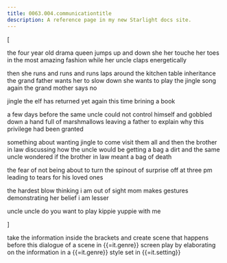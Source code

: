 ```yaml
---
title: 0063.004.communicationtitle
description: A reference page in my new Starlight docs site.
---
```

[

the four year old drama queen jumps up and down 
she her touche her toes in the most amazing fashion
while her uncle claps energetically 

then she runs and runs and runs laps around the kitchen table inheritance
the grand father wants her to slow down 
she wants to play the jingle song again 
the grand mother says no  

jingle the elf has returned yet again
this time brining a book 

a few days before the same uncle could not control himself 
and gobbled down a hand full of marshmallows
leaving a father to explain why this privilege had been granted 

something about wanting jingle to come visit them all 
and then the brother in law discussing how the uncle would be getting a bag a dirt
and the same uncle wondered if the brother in law meant a bag of death 

the fear of not being about to turn the spinout of surprise off at three pm
leading to tears for his loved ones 

the hardest blow 
thinking i am out of sight 
mom makes gestures demonstrating her belief 
i am lesser

uncle uncle 
do you want to play kippie yuppie with me 

  ]

take the information inside the brackets and create scene that happens before this dialogue of a scene in {{=it.genre}} screen play by elaborating on the information in a {{=it.genre}} style set in {{=it.setting}}